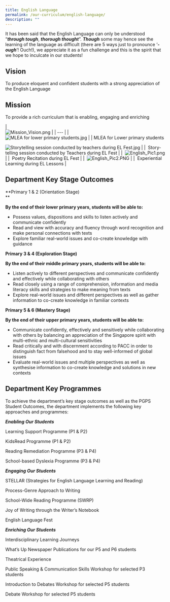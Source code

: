 ```yaml
---
title: English Language
permalink: /our-curriculum/english-language/
description: ""
---
```

It has been said that the English Language can only be understood “**_through tough_**, **_thorough thought_**”. **_Though_** some may hence see the learning of the language as difficult (there are 5 ways just to pronounce ‘**_\-ough_**’! Ouch!), we appreciate it as a fun challenge and this is the spirit that we hope to inculcate in our students!

Vision
------

To produce eloquent and confident students with a strong appreciation of the English Language

Mission
-------

To provide a rich curriculum that is enabling, engaging and enriching

  

  

|   
![Mission_Vision.png](https://punggolgreenpri.moe.edu.sg/qql/slot/u679/2021/Our%20Curriculum/English%20Language/Mission_Vision.png) |
| --- |
|   
![MLEA for lower primary students.jpg](https://punggolgreenpri.moe.edu.sg/qql/slot/u679/2021/Our%20Curriculum/English%20Language/MLEA%20for%20lower%20primary%20students.jpg) |
| MLEA for Lower primary students  
  
![Storytelling session conducted by teachers during EL Fest.jpg](https://punggolgreenpri.moe.edu.sg/qql/slot/u679/2021/Our%20Curriculum/English%20Language/Storytelling%20session%20conducted%20by%20teachers%20during%20EL%20Fest.jpg) |
|  Story-telling session conducted by Teachers during EL Fest |
|  ![English_Pic1.png](https://punggolgreenpri.moe.edu.sg/qql/slot/u679/2022/Our%20Curriculum/English_Pic1.png) |
|  Poetry Recitation during EL Fest |
|  ![English_Pic2.PNG](https://punggolgreenpri.moe.edu.sg/qql/slot/u679/2022/Our%20Curriculum/English_Pic2.PNG) |
|  Experiential Learning during EL Lessons |

  

  

  

Department Key Stage Outcomes
-----------------------------

**Primary 1 & 2 (Orientation Stage)  
**

**By the end of their lower primary years, students will be able to:**

*   Possess values, dispositions and skills to listen actively and communicate confidently
*   Read and view with accuracy and fluency through word recognition and make personal connections with texts
*   Explore familiar real-world issues and co-create knowledge with guidance

  

**Primary 3 & 4 (Exploration Stage)**

**By the end of their middle primary years, students will be able to:**

*   Listen actively to different perspectives and communicate confidently and effectively while collaborating with others
*   Read closely using a range of comprehension, information and media literacy skills and strategies to make meaning from texts
*   Explore real-world issues and different perspectives as well as gather information to co-create knowledge in familiar contexts

  

**Primary 5 & 6 (Mastery Stage)**

**By the end of their upper primary years, students will be able to:**

*   Communicate confidently, effectively and sensitively while collaborating with others by balancing an appreciation of the Singapore spirit with multi-ethnic and multi-cultural sensitivities
*   Read critically and with discernment according to PACC in order to distinguish fact from falsehood and to stay well-informed of global issues
*   Evaluate real-world issues and multiple perspectives as well as synthesise information to co-create knowledge and solutions in new contexts

Department Key Programmes
-------------------------

To achieve the department’s key stage outcomes as well as the PGPS Student Outcomes, the department implements the following key approaches and programmes:  

  

**_Enabling Our Students_**

Learning Support Programme (P1 & P2) 

KidsRead Programme (P1 & P2)

Reading Remediation Programme (P3 & P4)

School-based Dyslexia Programme (P3 & P4) 

  

**_Engaging Our Students_**

STELLAR (Strategies for English Language Learning and Reading) 

Process-Genre Approach to Writing 

School-Wide Reading Programme (SWRP)

Joy of Writing through the Writer’s Notebook

English Language Fest 

  

**_Enriching Our Students_**

Interdisciplinary Learning Journeys 

What’s Up Newspaper Publications for our P5 and P6 students  

Theatrical Experience 

Public Speaking & Communication Skills Workshop for selected P3 students 

Introduction to Debates Workshop for selected P5 students

Debate Workshop for selected P5 students